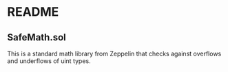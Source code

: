 # README

## SafeMath.sol

This is a standard math library from Zeppelin that checks against overflows and underflows of uint types.

